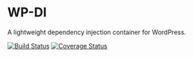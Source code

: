 # WP-DI
A lightweight dependency injection container for WordPress.

[![Build Status](https://travis-ci.org/benni3005/WP-DI.svg?branch=master)](https://travis-ci.org/benni3005/WP-DI) [![Coverage Status](https://coveralls.io/repos/github/benni3005/WP-DI/badge.svg)](https://coveralls.io/github/benni3005/WP-DI)
